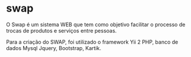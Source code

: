 # swap
O Swap é um sistema WEB que tem como objetivo facilitar o processo de trocas de produtos e serviços entre pessoas. 

Para a criação do SWAP, foi utilizado o framework Yii 2 PHP, banco de dados Mysql
Jquery, Bootstrap, Kartik.

